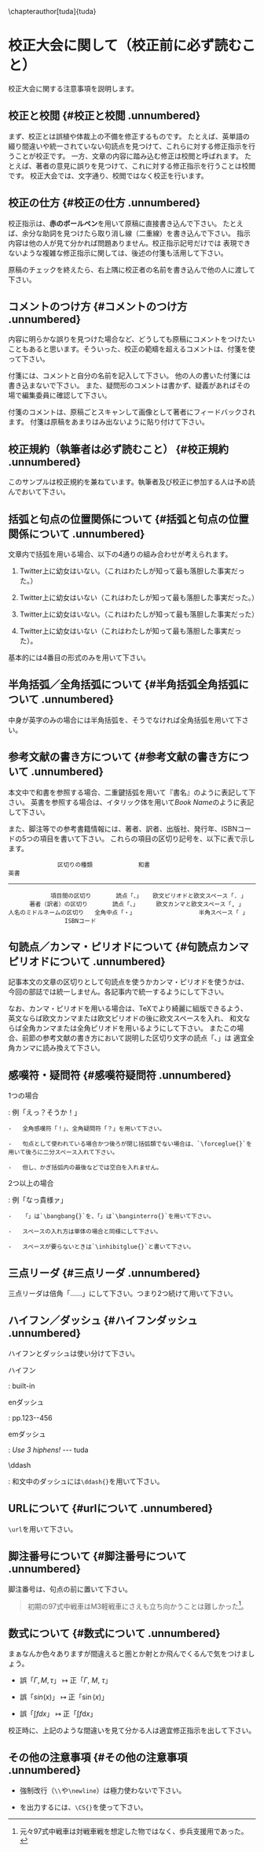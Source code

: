 \chapterauthor[tuda]{tuda}

# 校正大会に関して（校正前に必ず読むこと）

校正大会に関する注意事項を説明します。

## 校正と校閲 {#校正と校閲 .unnumbered}

まず、校正とは誤植や体裁上の不備を修正するものです。
たとえば、英単語の綴り間違いや統一されていない句読点を見つけて、これらに対する修正指示を行うことが校正です。
一方、文章の内容に踏み込む修正は校閲と呼ばれます。
たとえば、著者の意見に誤りを見つけて、これに対する修正指示を行うことは校閲です。
校正大会では、文字通り、校閲ではなく校正を行います。

## 校正の仕方 {#校正の仕方 .unnumbered}

校正指示は、**赤のボールペン**を用いて原稿に直接書き込んで下さい。
たとえば、余分な助詞を見つけたら取り消し線（二重線）を書き込んで下さい。
指示内容は他の人が見て分かれば問題ありません。校正指示記号だけでは
表現できないような複雑な修正指示に関しては、後述の付箋も活用して下さい。

原稿のチェックを終えたら、右上隅に校正者の名前を書き込んで他の人に渡して下さい。

## コメントのつけ方 {#コメントのつけ方 .unnumbered}

内容に明らかな誤りを見つけた場合など、どうしても原稿にコメントをつけたい
こともあると思います。そういった、校正の範疇を超えるコメントは、付箋を使って下さい。

付箋には、コメントと自分の名前を記入して下さい。
他の人の書いた付箋には書き込まないで下さい。
また、疑問形のコメントは書かず、疑義があればその場で編集委員に確認して下さい。

付箋のコメントは、原稿ごとスキャンして画像として著者にフィードバックされます。
付箋は原稿をあまりはみ出ないように貼り付けて下さい。

## 校正規約（執筆者は必ず読むこと） {#校正規約 .unnumbered}

このサンプルは校正規約を兼ねています。執筆者及び校正に参加する人は予め読んでおいて下さい。

## 括弧と句点の位置関係について {#括弧と句点の位置関係について .unnumbered}

文章内で括弧を用いる場合、以下の4通りの組み合わせが考えられます。

1.  Twitter上に幼女はいない。（これはわたしが知って最も落胆した事実だった。）

2.  Twitter上に幼女はいない（これはわたしが知って最も落胆した事実だった。）

3.  Twitter上に幼女はいない。（これはわたしが知って最も落胆した事実だった）

4.  Twitter上に幼女はいない（これはわたしが知って最も落胆した事実だった）。

基本的には4番目の形式のみを用いて下さい。

## 半角括弧／全角括弧について {#半角括弧全角括弧について .unnumbered}

中身が英字のみの場合には半角括弧を、そうでなければ全角括弧を用いて下さい。

## 参考文献の書き方について {#参考文献の書き方について .unnumbered}

本文中で和書を参照する場合、二重鍵括弧を用いて『書名』のように表記して下さい。
英書を参照する場合は、イタリック体を用いて*Book
Name*のように表記して下さい。

また、脚注等での参考書籍情報には、著者、訳者、出版社、発行年、ISBNコードの5つの項目を書いて下さい。
これらの項目の区切り記号を、以下に表で示します。

                  区切りの種類             和書                               英書
  ---------------------------- ---------------- ----------------------------------
                項目間の区切り       読点「、」   欧文ピリオドと欧文スペース「. 」
          著者（訳者）の区切り       読点「、」     欧文カンマと欧文スペース「, 」
    人名のミドルネームの区切り   全角中点「・」                  半角スペース「 」
                    ISBNコード                  

## 句読点／カンマ・ピリオドについて {#句読点カンマピリオドについて .unnumbered}

記事本文の文章の区切りとして句読点を使うかカンマ・ピリオドを使うかは、
今回の部誌では統一しません。各記事内で統一するようにして下さい。

なお、カンマ・ピリオドを用いる場合は、TeXでより綺麗に組版できるよう、
英文ならば欧文カンマまたは欧文ピリオドの後に欧文スペースを入れ、
和文ならば全角カンマまたは全角ピリオドを用いるようにして下さい。
またこの場合、前節の参考文献の書き方において説明した区切り文字の読点「、」は
適宜全角カンマに読み換えて下さい。

## 感嘆符・疑問符 {#感嘆符疑問符 .unnumbered}

1つの場合

:   例「えっ？そうか！」

    -   全角感嘆符「！」、全角疑問符「？」を用いて下さい。

    -   句点として使われている場合かつ後ろが閉じ括弧類でない場合は、`\forceglue{}`を用いて後ろに二分スペース入れて下さい。

    -   但し、かぎ括弧内の最後などでは空白を入れません。

2つ以上の場合

:   例「なっ貴様ァ」

    -   「」は`\bangbang{}`を、「」は`\banginterro{}`を用いて下さい。

    -   スペースの入れ方は単体の場合と同様にして下さい。

    -   スペースが要らないときは`\inhibitglue{}`と書いて下さい。

## 三点リーダ {#三点リーダ .unnumbered}

三点リーダは倍角「......」にして下さい。つまり2つ続けて用いて下さい。

## ハイフン／ダッシュ {#ハイフンダッシュ .unnumbered}

ハイフンとダッシュは使い分けて下さい。

ハイフン

:   built-in

enダッシュ

:   pp.123--456

emダッシュ

:   *Use 3 hiphens!* --- tuda

\\ddash

:   和文中のダッシュには`\ddash{}`を用いて下さい。

## URLについて {#urlについて .unnumbered}

`\url`を用いて下さい。

## 脚注番号について {#脚注番号について .unnumbered}

脚注番号は、句点の前に置いて下さい。

> 初期の97式中戦車はM3軽戦車にさえも立ち向かうことは難しかった[^1]。

## 数式について {#数式について .unnumbered}

まぁなんか色々ありますが間違えると圏とか射とか飛んでくるんで気をつけましょう。

-   誤「$\Gamma, M, \tau$」 $\mapsto$ 正「$\Gamma$, $M$, $\tau$」

-   誤「$sin(x)$」 $\mapsto$ 正「$\sin(x)$」

-   誤「$\int f dx$」 $\mapsto$ 正「$\int f \mathrm{d}x$」

校正時に、上記のような間違いを見て分かる人は適宜修正指示を出して下さい。

## その他の注意事項 {#その他の注意事項 .unnumbered}

-   強制改行（`\\`や`\newline`）は極力使わないで下さい。

-   を出力するには、`\CS{}`を使って下さい。

[^1]: 元々97式中戦車は対戦車戦を想定した物ではなく、歩兵支援用であった。
